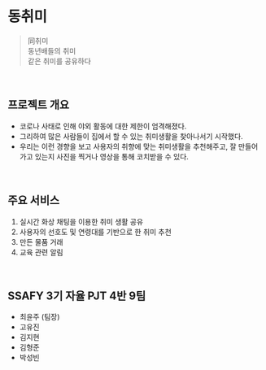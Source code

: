 # 동취미
> 同취미 <br>
> 동년배들의 취미 <br>
> 같은 취미를 공유하다

<br>

## 프로젝트 개요
- 코로나 사태로 인해 야외 활동에 대한 제한이 엄격해졌다. 
- 그리하여 많은 사람들이 집에서 할 수 있는 취미생활을 찾아나서기 시작했다.
- 우리는 이런 경향을 보고 사용자의 취향에 맞는 취미생활을 추천해주고, 잘 만들어가고 있는지 사진을 찍거나 영상을 통해 코치받을 수 있다.

<br>

## 주요 서비스
1. 실시간 화상 채팅을 이용한 취미 생활 공유
2. 사용자의 선호도 및 연령대를 기반으로 한 취미 추천
3. 만든 물품 거래
4. 교육 관련 알림

<br>

## SSAFY 3기 자율 PJT 4반 9팀
- 최윤주 (팀장)
- 고유진
- 김지현
- 김형준
- 박성빈

